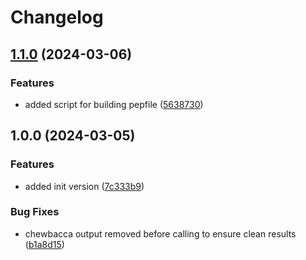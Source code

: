 # Changelog

## [1.1.0](https://github.com/xsitarcik/cgMLST_outbreaks/compare/v1.0.0...v1.1.0) (2024-03-06)


### Features

* added script for building pepfile ([5638730](https://github.com/xsitarcik/cgMLST_outbreaks/commit/56387301f787b0fc6c5489ff930f60778c8b4e69))

## 1.0.0 (2024-03-05)


### Features

* added init version ([7c333b9](https://github.com/xsitarcik/cgmlst_outbreaks/commit/7c333b9c6064fd00aa9b822cc101ea28850e0375))


### Bug Fixes

* chewbacca output removed before calling to ensure clean results ([b1a8d15](https://github.com/xsitarcik/cgmlst_outbreaks/commit/b1a8d155dbd624538df1fdac1a96c1657ae73fc2))
